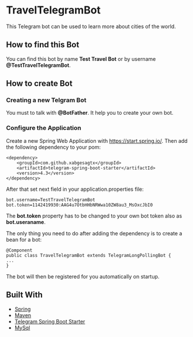 # TravelTelegramBot
This Telegram bot can be used to learn more about cities of the world.
## How to find this Bot
You can find this bot by name **Test Travel Bot** or by username **@TestTravelTelegramBot**.
## How to create Bot
### Creating a new Telgram Bot
You must to talk with **@BotFather**. It help you to create your own bot.
### Configure the Application
Create a new Spring Web Application with https://start.spring.io/.
Then add the following dependency to your pom:
```
<dependency>
	<groupId>com.github.xabgesagtx</groupId>
	<artifactId>telegram-spring-boot-starter</artifactId>
	<version>4.3</version>
</dependency>
```
After that set next field in your application.properties file:
````
bot.username=TestTravelTelegramBot
bot.token=1142419930:AAG4u7OtbHHbNRWwa10ZW8au3_MsOxcJbI0
````
The **bot.token** property has to be changed to your own bot token also as **bot.useraname**.

The only thing you need to do after adding the dependency is to create a bean for a bot:
````
@Component
public class TravelTelegramBot extends TelegramLongPollingBot {
...
}
````
The bot will then be registered for you automatically on startup.

## Built With
* [Spring](spring.io)
* [Maven](https://maven.apache.org/)
* [Telegram Spring Boot Starter](https://github.com/xabgesagtx/telegram-spring-boot-starter)
* [MySql](https://www.mysql.com/)
